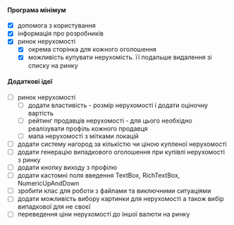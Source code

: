#### Програма мінімум

- [x] допомога з користування
- [x] інформація про розробників
- [x] ринок нерухомості
  - [x] окрема сторінка для кожного оголошення
  - [x] можливість купувати нерухомість. її подальше видалення зі списку на ринку

#### Додаткові ідеї

- [ ] ринок нерухомості
  - [ ] додати властивість - розмір нерухомості і додати оціночну вартість
  - [ ] рейтинг продавців нерухомості - для цього необхідно реалізувати профіль кожного продавця
  - [ ] мапа нерухомості з мітками локацій
- [ ] додати систему нагород за кількістю чи ціною купленої нерухомості
- [ ] додати генерацію випадкового оголошення при купівлі нерухомості з ринку
- [ ] додати кнопку виходу з профілю
- [ ] додати кастомні поля введення TextBox, RichTextBox, NumericUpAndDown
- [ ] зробити клас для роботи з файлами та виключними ситуаціями
- [ ] додати можливість вибору картинки для нерухомості а також вибір випадкової для не своєї
- [ ] переведення ціни нерухомості до іншої валюти на ринку
